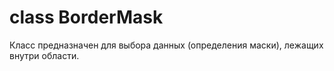 # class BorderMask

Класс предназначен для выбора данных (определения маски), лежащих внутри области. 
